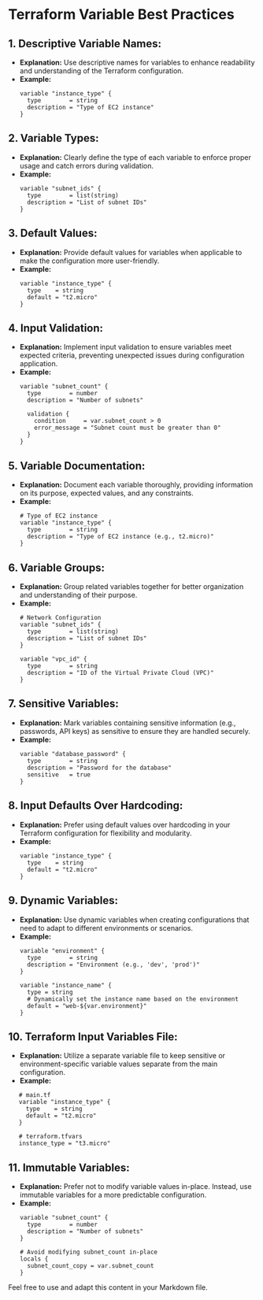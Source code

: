 # Terraform Variable Best Practices

## 1. **Descriptive Variable Names:**
   - **Explanation:** Use descriptive names for variables to enhance readability and understanding of the Terraform configuration.
   - **Example:**
     ```hcl
     variable "instance_type" {
       type        = string
       description = "Type of EC2 instance"
     }
     ```

## 2. **Variable Types:**
   - **Explanation:** Clearly define the type of each variable to enforce proper usage and catch errors during validation.
   - **Example:**
     ```hcl
     variable "subnet_ids" {
       type        = list(string)
       description = "List of subnet IDs"
     }
     ```

## 3. **Default Values:**
   - **Explanation:** Provide default values for variables when applicable to make the configuration more user-friendly.
   - **Example:**
     ```hcl
     variable "instance_type" {
       type    = string
       default = "t2.micro"
     }
     ```

## 4. **Input Validation:**
   - **Explanation:** Implement input validation to ensure variables meet expected criteria, preventing unexpected issues during configuration application.
   - **Example:**
     ```hcl
     variable "subnet_count" {
       type        = number
       description = "Number of subnets"
     
       validation {
         condition     = var.subnet_count > 0
         error_message = "Subnet count must be greater than 0"
       }
     }
     ```

## 5. **Variable Documentation:**
   - **Explanation:** Document each variable thoroughly, providing information on its purpose, expected values, and any constraints.
   - **Example:**
     ```hcl
     # Type of EC2 instance
     variable "instance_type" {
       type        = string
       description = "Type of EC2 instance (e.g., t2.micro)"
     }
     ```

## 6. **Variable Groups:**
   - **Explanation:** Group related variables together for better organization and understanding of their purpose.
   - **Example:**
     ```hcl
     # Network Configuration
     variable "subnet_ids" {
       type        = list(string)
       description = "List of subnet IDs"
     }
     
     variable "vpc_id" {
       type        = string
       description = "ID of the Virtual Private Cloud (VPC)"
     }
     ```

## 7. **Sensitive Variables:**
   - **Explanation:** Mark variables containing sensitive information (e.g., passwords, API keys) as sensitive to ensure they are handled securely.
   - **Example:**
     ```hcl
     variable "database_password" {
       type        = string
       description = "Password for the database"
       sensitive   = true
     }
     ```

## 8. **Input Defaults Over Hardcoding:**
   - **Explanation:** Prefer using default values over hardcoding in your Terraform configuration for flexibility and modularity.
   - **Example:**
     ```hcl
     variable "instance_type" {
       type    = string
       default = "t2.micro"
     }
     ```

## 9. **Dynamic Variables:**
   - **Explanation:** Use dynamic variables when creating configurations that need to adapt to different environments or scenarios.
   - **Example:**
     ```hcl
     variable "environment" {
       type        = string
       description = "Environment (e.g., 'dev', 'prod')"
     }
     
     variable "instance_name" {
       type = string
       # Dynamically set the instance name based on the environment
       default = "web-${var.environment}"
     }
     ```

## 10. **Terraform Input Variables File:**
   - **Explanation:** Utilize a separate variable file to keep sensitive or environment-specific variable values separate from the main configuration.
   - **Example:**
   ```hcl
      # main.tf
      variable "instance_type" {
        type    = string
        default = "t2.micro"
      }

      # terraform.tfvars
      instance_type = "t3.micro"
   ```

## 11. **Immutable Variables:**
   - **Explanation:** Prefer not to modify variable values in-place. Instead, use immutable variables for a more predictable configuration.
   - **Example:**
      ```hcl
      variable "subnet_count" {
        type        = number
        description = "Number of subnets"
      }
      
      # Avoid modifying subnet_count in-place
      locals {
        subnet_count_copy = var.subnet_count
      }
      ```

Feel free to use and adapt this content in your Markdown file.
